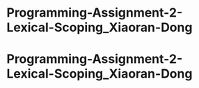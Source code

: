 # Programming-Assignment-2-Lexical-Scoping_Xiaoran-Dong
# Programming-Assignment-2-Lexical-Scoping_Xiaoran-Dong
